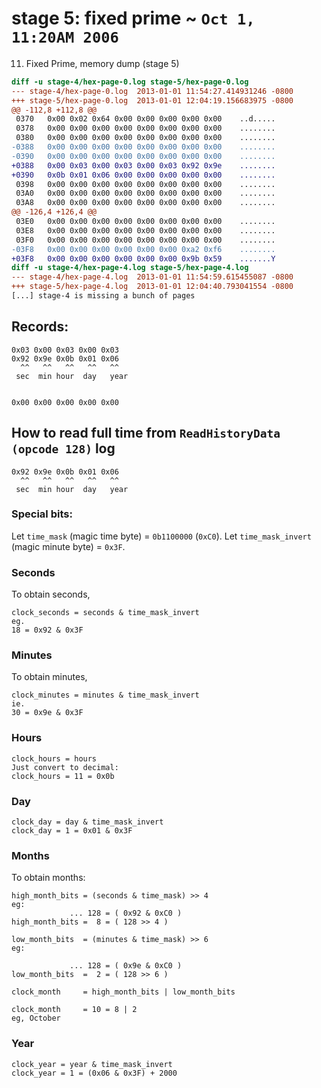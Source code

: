 # stage 5: fixed prime ~ `Oct 1, 11:20AM 2006`
11. Fixed Prime, memory dump (stage 5)

```diff
diff -u stage-4/hex-page-0.log stage-5/hex-page-0.log
--- stage-4/hex-page-0.log	2013-01-01 11:54:27.414931246 -0800
+++ stage-5/hex-page-0.log	2013-01-01 12:04:19.156683975 -0800
@@ -112,8 +112,8 @@
 0370   0x00 0x02 0x64 0x00 0x00 0x00 0x00 0x00    ..d.....
 0378   0x00 0x00 0x00 0x00 0x00 0x00 0x00 0x00    ........
 0380   0x00 0x00 0x00 0x00 0x00 0x00 0x00 0x00    ........
-0388   0x00 0x00 0x00 0x00 0x00 0x00 0x00 0x00    ........
-0390   0x00 0x00 0x00 0x00 0x00 0x00 0x00 0x00    ........
+0388   0x00 0x03 0x00 0x03 0x00 0x03 0x92 0x9e    ........
+0390   0x0b 0x01 0x06 0x00 0x00 0x00 0x00 0x00    ........
 0398   0x00 0x00 0x00 0x00 0x00 0x00 0x00 0x00    ........
 03A0   0x00 0x00 0x00 0x00 0x00 0x00 0x00 0x00    ........
 03A8   0x00 0x00 0x00 0x00 0x00 0x00 0x00 0x00    ........
@@ -126,4 +126,4 @@
 03E0   0x00 0x00 0x00 0x00 0x00 0x00 0x00 0x00    ........
 03E8   0x00 0x00 0x00 0x00 0x00 0x00 0x00 0x00    ........
 03F0   0x00 0x00 0x00 0x00 0x00 0x00 0x00 0x00    ........
-03F8   0x00 0x00 0x00 0x00 0x00 0x00 0xa2 0xf6    ........
+03F8   0x00 0x00 0x00 0x00 0x00 0x00 0x9b 0x59    .......Y
diff -u stage-4/hex-page-4.log stage-5/hex-page-4.log
--- stage-4/hex-page-4.log	2013-01-01 11:54:59.615455087 -0800
+++ stage-5/hex-page-4.log	2013-01-01 12:04:40.793041554 -0800
[...] stage-4 is missing a bunch of pages
```

## Records:
```
0x03 0x00 0x03 0x00 0x03
0x92 0x9e 0x0b 0x01 0x06
  ^^   ^^   ^^   ^^   ^^
 sec  min hour  day   year


0x00 0x00 0x00 0x00 0x00 
```

## How to read full time from `ReadHistoryData (opcode 128)` log
```
0x92 0x9e 0x0b 0x01 0x06
  ^^   ^^   ^^   ^^   ^^
 sec  min hour  day   year
```
### Special bits:

Let `time_mask` (magic time byte) = `0b1100000` (`0xC0`).
Let `time_mask_invert` (magic minute byte) = `0x3F`.

### Seconds
To obtain seconds,
```
clock_seconds = seconds & time_mask_invert
eg.
18 = 0x92 & 0x3F
```

### Minutes
To obtain minutes,
```
clock_minutes = minutes & time_mask_invert
ie.
30 = 0x9e & 0x3F

```

### Hours

```
clock_hours = hours
Just convert to decimal:
clock_hours = 11 = 0x0b
```

### Day
```
clock_day = day & time_mask_invert
clock_day = 1 = 0x01 & 0x3F
```

### Months
To obtain months:
```
high_month_bits = (seconds & time_mask) >> 4
eg:
             ... 128 = ( 0x92 & 0xC0 )
high_month_bits =  8 = ( 128 >> 4 )

low_month_bits  = (minutes & time_mask) >> 6
eg:

             ... 128 = ( 0x9e & 0xC0 )
low_month_bits  =  2 = ( 128 >> 6 )

clock_month     = high_month_bits | low_month_bits

clock_month     = 10 = 8 | 2
eg, October
```

### Year
```
clock_year = year & time_mask_invert
clock_year = 1 = (0x06 & 0x3F) + 2000
```



